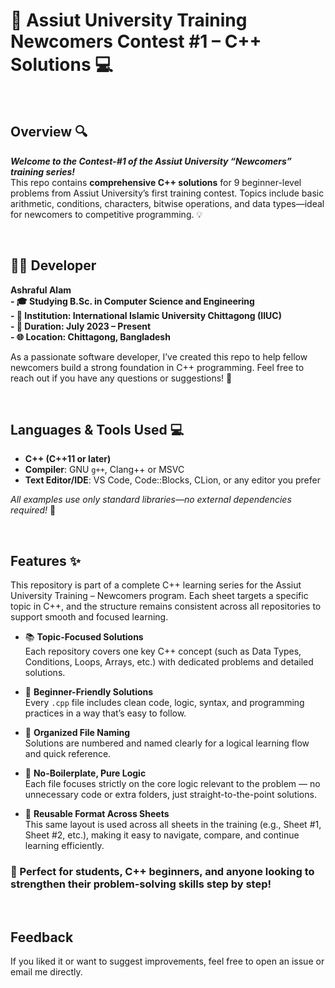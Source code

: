 # 🚀 Assiut University Training Newcomers Contest #1 – C++ Solutions 💻

<br>

## Overview 🔍  
***Welcome to the Contest-#1 of the Assiut University “Newcomers” training series!***  
This repo contains **comprehensive C++ solutions** for 9 beginner-level problems from Assiut University’s first training contest. Topics include basic arithmetic, conditions, characters, bitwise operations, and data types—ideal for newcomers to competitive programming. 💡

<br>

## 👨‍💻 Developer  
**Ashraful Alam**  
**- 🎓 Studying B.Sc. in Computer Science and Engineering**  
**- 🏢 Institution: International Islamic University Chittagong (IIUC)**  
**- 📅 Duration: July 2023 – Present**  
**- 🌐 Location: Chittagong, Bangladesh**  

As a passionate software developer, I’ve created this repo to help fellow newcomers build a strong foundation in C++ programming. Feel free to reach out if you have any questions or suggestions! 🤝 

<br>

## Languages & Tools Used 💻  
- **C++ (C++11 or later)**  
- **Compiler**: GNU `g++`, Clang++ or MSVC 
- **Text Editor/IDE**: VS Code, Code::Blocks, CLion, or any editor you prefer  

_All examples use only standard libraries—no external dependencies required!_ 🔧

<br> 

## Features ✨  
This repository is part of a complete C++ learning series for the Assiut University Training – Newcomers program. Each sheet targets a specific topic in C++, and the structure remains consistent across all repositories to support smooth and focused learning.

- 📚 **Topic-Focused Solutions**  
  Each repository covers one key C++ concept (such as Data Types, Conditions, Loops, Arrays, etc.) with dedicated problems and detailed solutions.

- 💬 **Beginner-Friendly Solutions**  
  Every `.cpp` file includes clean code, logic, syntax, and programming practices in a way that’s easy to follow.

- 🔢 **Organized File Naming**  
  Solutions are numbered and named clearly for a logical learning flow and quick reference.

- 🧠 **No-Boilerplate, Pure Logic**  
  Each file focuses strictly on the core logic relevant to the problem — no unnecessary code or extra folders, just straight-to-the-point solutions.

- 🔁 **Reusable Format Across Sheets**  
  This same layout is used across all sheets in the training (e.g., Sheet #1, Sheet #2, etc.), making it easy to navigate, compare, and continue learning efficiently.

 ### 🚀 Perfect for students, C++ beginners, and anyone looking to strengthen their problem-solving skills step by step!



<br>

## Feedback  
If you liked it or want to suggest improvements, feel free to open an issue or email me directly.   

